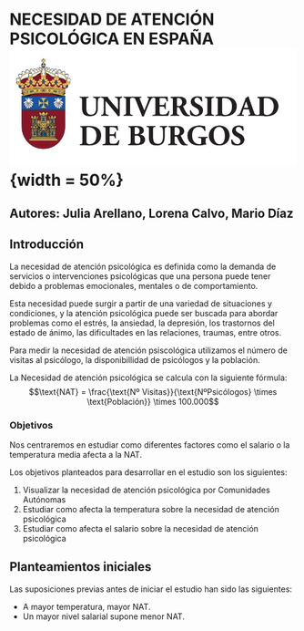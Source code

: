 # NECESIDAD DE ATENCIÓN PSICOLÓGICA EN ESPAÑA ![logo](IMAGES/universidad_burgos.jpg){width = 50%}

## Autores: Julia Arellano, Lorena Calvo, Mario Díaz

## Introducción

La necesidad de atención psicológica es definida como la demanda de servicios o intervenciones psicológicas que una persona puede tener debido a problemas emocionales, mentales o de comportamiento.

Esta necesidad puede surgir a partir de una variedad de situaciones y condiciones, y la atención psicológica puede ser buscada para abordar problemas como el estrés, la ansiedad, la depresión, los trastornos del estado de ánimo, las dificultades en las relaciones, traumas, entre otros.


Para medir la necesidad de atención psiscológica utilizamos el número de visitas al psicólogo, la disponibillidad de psicólogos y la población.

La Necesidad de atención psicológica se calcula con la siguiente fórmula:\
$$\text{NAT} = \frac{\text{Nº Visitas}}{\text{NºPsicólogos} \times \text{Población}} \times 100.000$$

### Objetivos

Nos centraremos en estudiar como diferentes factores como el salario o la temperatura media afecta a la NAT.

Los objetivos planteados para desarrollar en el estudio son los siguientes:

1.  Visualizar la necesidad de atención psicológica por Comunidades Autónomas
2.  Estudiar como afecta la temperatura sobre la necesidad de atención psicológica
3.  Estudiar como afecta el salario sobre la necesidad de atención psicológica

## Planteamientos iniciales

Las suposiciones previas antes de iniciar el estudio han sido las siguientes:

- A mayor temperatura, mayor NAT.
- Un mayor nivel salarial supone menor NAT.

